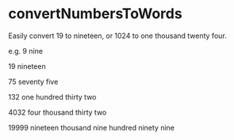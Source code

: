 # convertNumbersToWords
Easily convert 19 to nineteen, or 1024 to one thousand twenty four.

e.g. 
9
nine

19 
nineteen

75 
seventy five

132 
one hundred thirty two

4032 
four thousand thirty two

19999 
nineteen thousand nine hundred ninety nine 
